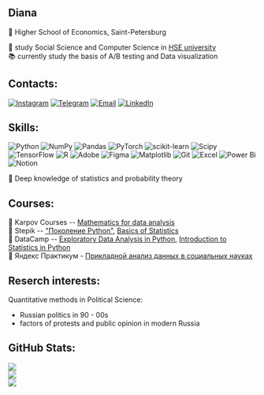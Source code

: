 ## Diana
📌 Higher School of Economics, Saint-Petersburg

🌟 study Social Science and Computer Science in [HSE university](https://spb.hse.ru/en/)<br/>
📚 currently study the basis of A/B testing and Data visualization 

## Contacts:
[![Instagram](https://img.shields.io/badge/Instagram-%23E4405F.svg?logo=Instagram&logoColor=white)](https://instagram.com/dianteroph) 
[![Telegram](https://img.shields.io/badge/Telegram-%2326A5E4.svg?logo=Telegram&logoColor=white)](https://t.me/dianteroph)
[![Email](https://img.shields.io/badge/Email-D14836.svg?logo=Gmail&logoColor=white)](mailto:dianashevtsova03@gmail.com)
[![LinkedIn](https://img.shields.io/badge/LinkedIn-%230077B5.svg?logo=LinkedIn&logoColor=white)](https://linkedin.com/in/yourusername)

## Skills:

![Python](https://img.shields.io/badge/python-3670A0?style=flat&logo=python&logoColor=ffdd54)
![NumPy](https://img.shields.io/badge/numpy-%23013243.svg?style=flat&logo=numpy&logoColor=white)
![Pandas](https://img.shields.io/badge/pandas-%23150458.svg?style=flat&logo=pandas&logoColor=white)
![PyTorch](https://img.shields.io/badge/PyTorch-%23EE4C2C.svg?style=flat&logo=PyTorch&logoColor=white)
![scikit-learn](https://img.shields.io/badge/scikit--learn-%23F7931E.svg?style=flat&logo=scikit-learn&logoColor=white)
![Scipy](https://img.shields.io/badge/SciPy-%230C55A5.svg?style=flat&logo=scipy&logoColor=%white)
![TensorFlow](https://img.shields.io/badge/TensorFlow-%23FF6F00.svg?style=flat&logo=TensorFlow&logoColor=white)
![R](https://img.shields.io/badge/r-%23276DC3.svg?style=flat&logo=r&logoColor=white)
![Adobe](https://img.shields.io/badge/adobe-%23FF0000.svg?style=flat&logo=adobe&logoColor=white)
![Figma](https://img.shields.io/badge/figma-%23F24E1E.svg?style=flat&logo=figma&logoColor=white)
![Matplotlib](https://img.shields.io/badge/Matplotlib-%23ffffff.svg?style=flat&logo=Matplotlib&logoColor=black)
![Git](https://img.shields.io/badge/git-F05032?style=flat&logo=git&logoColor=white)
![Excel](https://img.shields.io/badge/Excel-217346?style=flat&logo=microsoft-excel&logoColor=white)
![Power Bi](https://img.shields.io/badge/power_bi-F2C811?style=flat&logo=powerbi&logoColor=black)
![Notion](https://img.shields.io/badge/Notion-%23000000.svg?style=flat&logo=notion&logoColor=white)

📝 Deep knowledge of statistics and probability theory

## Courses: 
🌟 Karpov Courses -- [Mathematics for data analysis](https://karpov.courses/mathsds)<br/>
🌟 Stepik -- ["Поколение Python"](https://stepik.org/course/58852/promo#toc), [Basics of Statistics](https://stepik.org/course/76/syllabus)<br/>
🌟 DataCamp -- [Exploratory Data Analysis in Python](https://app.datacamp.com/learn/courses/exploratory-data-analysis-in-python), [Introduction to Statistics in Python](https://app.datacamp.com/learn/courses/introduction-to-statistics-in-python)<br/>
🌟 Яндекс Практикум - [Прикладной анализ данных в социальных науках](https://education.yandex.ru/handbook/data-analysis)

## Reserch interests:
Quantitative methods in Political Science:
- Russian politics in 90 - 00s
- factors of protests and public opinion in modern Russia

## GitHub Stats:
![](https://github-readme-stats.vercel.app/api?username=dianteroph&theme=rose&hide_border=false&include_all_commits=false&count_private=false)<br/>
![](https://github-readme-streak-stats.herokuapp.com/?user=dianteroph&theme=rose&hide_border=false)<br/>
![](https://github-readme-stats.vercel.app/api/top-langs/?username=dianteroph&theme=rose&hide_border=false&include_all_commits=false&count_private=false&layout=compact)

<!--
**dianteroph/dianteroph** is a ✨ _special_ ✨ repository because its `README.md` (this file) appears on your GitHub profile.

Here are some ideas to get you started:
## Skills:
- Python (Pandas, NumPy, Matplotlib), R, SQL, 
- 👯 I’m looking to collaborate on ...
- 🤔 I’m looking for help with ...
- 💬 Ask me about ...
- 📫 How to reach me: ...
- 😄 Pronouns: ...
- ⚡ Fun fact: ...
-->
